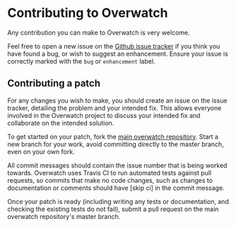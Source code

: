 # Contributing to Overwatch

Any contribution you can make to Overwatch is very welcome.

Feel free to open a new issue on the [Github issue tracker](https://github.com/zsturgess/overwatch/issues) if you think you have found a bug, or wish to suggest an enhancement. Ensure your issue is correctly marked with the `bug` or `enhancement` label.

## Contributing a patch

For any changes you wish to make, you should create an issue on the issue tracker, detailing the problem and your intended fix. This allows everyone involved in the Overwatch project to discuss your intended fix and collaborate on the intended solution.

To get started on your patch, fork the [main overwatch repository](https://github.com/zsturgess/overwatch). Start a new branch for your work, avoid committing directly to the master branch, even on your own fork.

All commit messages should contain the issue number that is being worked towards. Overwatch uses Travis CI to run automated tests against pull requests, so commits that make no code changes, such as changes to documentation or comments should have [skip ci] in the commit message.

Once your patch is ready (including writing any tests or documentation, and checking the existing tests do not fail), submit a pull request on the main overwatch repository's master branch.
